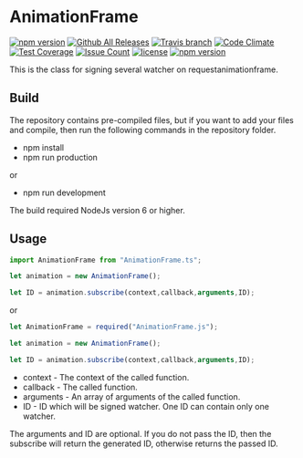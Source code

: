 # AnimationFrame
[![npm version](https://badge.fury.io/js/AnimationFrame.svg)](https://github.com/CrazySquirrel/AnimationFrame)
[![Github All Releases](https://img.shields.io/github/downloads/CrazySquirrel/AnimationFrame/total.svg)](https://github.com/CrazySquirrel/AnimationFrame)
[![Travis branch](https://img.shields.io/travis/CrazySquirrel/AnimationFrame/master.svg)](https://github.com/CrazySquirrel/AnimationFrame)
[![Code Climate](https://codeclimate.com/github/CrazySquirrel/AnimationFrame/badges/gpa.svg)](https://codeclimate.com/github/CrazySquirrel/AnimationFrame)
[![Test Coverage](https://codeclimate.com/github/CrazySquirrel/AnimationFrame/badges/coverage.svg)](https://codeclimate.com/github/CrazySquirrel/AnimationFrame/coverage)
[![Issue Count](https://codeclimate.com/github/CrazySquirrel/AnimationFrame/badges/issue_count.svg)](https://codeclimate.com/github/CrazySquirrel/AnimationFrame)
[![license](https://img.shields.io/github/license/CrazySquirrel/AnimationFrame.svg)](https://github.com/CrazySquirrel/AnimationFrame)
[![npm version](https://img.shields.io/badge/donate-%E2%99%A5-red.svg)](http://crazysquirrel.ru/support/)

This is the class for signing several watcher on requestanimationframe.

## Build
The repository contains pre-compiled files, but if you want to add your files and compile, then run the following commands in the repository folder.
* npm install
* npm run production

or

* npm run development 

The build required NodeJs version 6 or higher.

## Usage

```TypeScript
import AnimationFrame from "AnimationFrame.ts";

let animation = new AnimationFrame();

let ID = animation.subscribe(context,callback,arguments,ID);
```

or

```JavaScript
let AnimationFrame = required("AnimationFrame.js");

let animation = new AnimationFrame();

let ID = animation.subscribe(context,callback,arguments,ID);
```

 - context - The context of the called function.
 - callback - The called function.
 - arguments - An array of arguments of the called function.
 - ID - ID which will be signed watcher. One ID can contain only one watcher.
 
The arguments and ID are optional. If you do not pass the ID, then the subscribe will return the generated ID, otherwise returns the passed ID.